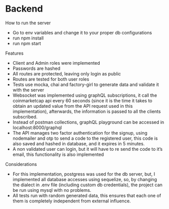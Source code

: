 # Backend

How to run the server

* Go to env variables and change it to your proper db configurations
* run npm install
* run npm start

Features

* Client and Admin roles were implemented
* Passwords are hashed
* All routes are protected, leaving only login as public
* Routes are tested for both user roles
* Tests use mocka, chai and factory-girl to generate data and validate it with the server
* Websocket was implemented using graphQL subscriptions, it call the coinmarketcap api every 60 seconds (since it is the time it takes to obtain an updated value from the API request used in this implementation), afterwards, the information is passed to all the clients subscribed.
* Instead of postman collections, graphQL playground can be accessed in localhost:8000/graphql
* The API manages two factor authentication for the signup, using nodemailer and otp to send a code to the registered user, this code is also saved and hashed in database, and it expires in 5 minutes.
* A non validated user can login, but it will have to re send the code to it’s email, this functionality is also implemented

Considerations

* For this implementation, postgress was used for the db server, but, I implemented all database accesses using sequelize, so, by changing the dialect in .env file (including custom db credentials), the project can be run using mysql with no problems.
* All tests run with random generated data, this ensures that each one of them is completely independent from external influence.

